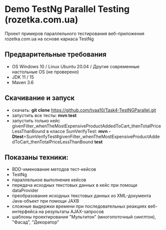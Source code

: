 # Demo TestNg Parallel Testing (rozetka.com.ua)
Проект примеров параллельного тестирования веб-приложения rozetka.com.ua на основе каркаса TestNg
## Предварительные требования
- OS Windows 10 / Linux Ubuntu 20.04 / Другие современные настольные OS (не проверено)
- JDK 11 / 15
- Maven 3.6
## Скачивание и запуск
- скачать:
**git clone** https://github.com/tyaa10/Task4-TestNGParallel.git
- запустить все тесты: **mvn test**
- запустить только кейс givenFilter_whenTheMostExpensiveProductAddedToCart_thenTotalPriceLessThanBound в классе SumVerifyTest:
**mvn -Dtest**=SumVerifyTest#givenFilter_whenTheMostExpensiveProductAddedToCart_thenTotalPriceLessThanBound **test**
## Показаны техники:
- BDD-именование методов тест-кейсов
- TestNg
- параллельное выполнение кейсов
- передача исходных текстовых данных в кейс при помощи dataProvider
- преобразование исходных текстовых данных из XML-документа Java-объект при помощи JAXB
- сложные выдержки времени при последовательных реакциях веб-интерфейса на результаты AJAX-запросов
- шаблоны проектирования "Мультитон" (многопоточный синглтон), "Фасад", "Декоратор"